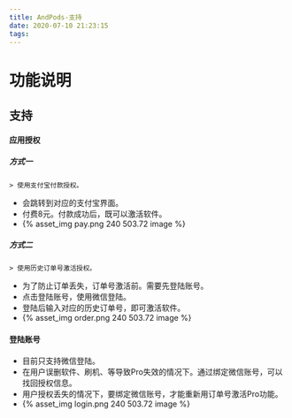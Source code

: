 ```yaml
---
title: AndPods-支持
date: 2020-07-10 21:23:15
tags:
---
```

# 功能说明
## 支持

#### 应用授权
##### 方式一
    > 使用支付宝付款授权。
* 会跳转到对应的支付宝界面。
* 付费8元。付款成功后，既可以激活软件。
* {% asset_img pay.png 240 503.72 image %}

##### 方式二
    > 使用历史订单号激活授权。
* 为了防止订单丢失，订单号激活前。需要先登陆账号。
* 点击登陆账号，使用微信登陆。
* 登陆后输入对应的历史订单号，即可激活软件。
* {% asset_img order.png 240 503.72 image %}


#### 登陆账号
* 目前只支持微信登陆。
* 在用户误删软件、刷机、等导致Pro失效的情况下。通过绑定微信账号，可以找回授权信息。
* 用户授权丢失的情况下，要绑定微信账号，才能重新用订单号激活Pro功能。
* {% asset_img login.png 240 503.72 image %}
